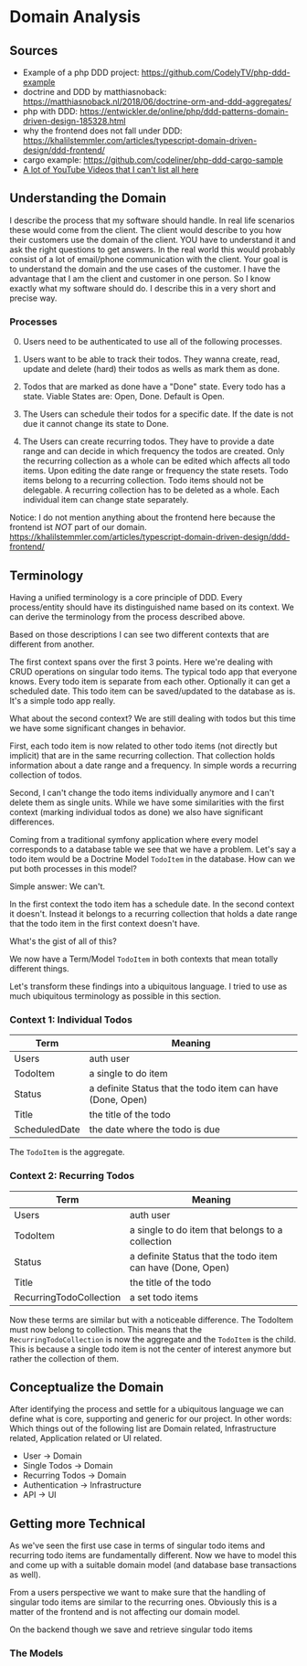 # Domain Analysis

## Sources

* Example of a php DDD project: https://github.com/CodelyTV/php-ddd-example
* doctrine and DDD by matthiasnoback: https://matthiasnoback.nl/2018/06/doctrine-orm-and-ddd-aggregates/
* php with DDD: https://entwickler.de/online/php/ddd-patterns-domain-driven-design-185328.html
* why the frontend does not fall under DDD: https://khalilstemmler.com/articles/typescript-domain-driven-design/ddd-frontend/
* cargo example: https://github.com/codeliner/php-ddd-cargo-sample
* [A lot of YouTube Videos that I can't list all here](https://www.youtube.com/watch?v=pfMGgd_NDPc)

## Understanding the Domain

I describe the process that my software should handle. In real life scenarios these would come from the client. The client would describe to you how their customers use the domain of the client. YOU have to understand it and ask the right questions to get answers. In the real world this would probably consist of a lot of email/phone communication with the client. Your goal is to understand the domain and the use cases of the customer. I have the advantage that I am the client and customer in one person. So I know exactly what my software should do. I describe this in a very short and precise way.

### Processes

0. Users need to be authenticated to use all of the following processes.

1. Users want to be able to track their todos. They wanna create, read, update and delete (hard) their todos as wells as mark them as done. 

2. Todos that are marked as done have a "Done" state. Every todo has a state. Viable States are: Open, Done. Default is Open. 

3. The Users can schedule their todos for a specific date. If the date is not due it cannot change its state to Done.

4. The Users can create recurring todos. They have to provide a date range and can decide in which frequency the todos are created. Only the recurring collection as a whole can be edited which affects all todo items. Upon editing the date range or frequency the state resets. Todo items belong to a recurring collection. Todo items should not be delegable. A recurring collection has to be deleted as a whole. Each individual item can change state separately.

Notice: I do not mention anything about the frontend here because the frontend ist *NOT* part of our domain. https://khalilstemmler.com/articles/typescript-domain-driven-design/ddd-frontend/

## Terminology

Having a unified terminology is a core principle of DDD. Every process/entity should have its distinguished name based on its context. We can derive the terminology from the process described above.

Based on those descriptions I can see two different contexts that are different from another. 

The first context spans over the first 3 points. Here we're dealing with CRUD operations on singular todo items. The typical todo app that everyone knows. Every todo item is separate from each other. Optionally it can get a scheduled date. This todo item can be saved/updated to the database as is. It's a simple todo app really.

What about the second context? We are still dealing with todos but this time we have some significant changes in behavior. 

First, each todo item is now related to other todo items (not directly but implicit) that are in the same recurring collection. That collection holds information about a date range and a frequency. In simple words a recurring collection of todos. 

Second, I can't change the todo items individually anymore and I can't delete them as single units. While we have some similarities with the first context (marking individual todos as done) we also have significant differences. 

Coming from a traditional symfony application where every model corresponds to a database table we see that we have a problem. Let's say a todo item would be a Doctrine Model `TodoItem` in the database. How can we put both processes in this model? 

Simple answer: We can't. 

In the first context the todo item has a schedule date. In the second context it doesn't. Instead it belongs to a recurring collection that holds a date range that the todo item in the first context doesn't have. 

What's the gist of all of this? 

We now have a Term/Model `TodoItem` in both contexts that mean totally different things.

Let's transform these findings into a ubiquitous language. I tried to use as much ubiquitous terminology as possible in this section.

### Context 1: Individual Todos

| Term          | Meaning                                                    |
|---------------|------------------------------------------------------------|
| Users         | auth user                                                  |
| TodoItem      | a single to do item                                        |
| Status        | a definite Status that the todo item can have (Done, Open) |
| Title         | the title of the todo                                      |
| ScheduledDate | the date where the todo is due                             |

The `TodoItem` is the aggregate. 

### Context 2: Recurring Todos

| Term                    | Meaning                                                    |
|-------------------------|------------------------------------------------------------|
| Users                   | auth user                                                  |
| TodoItem                | a single to do item that belongs to a collection           |
| Status                  | a definite Status that the todo item can have (Done, Open) |
| Title                   | the title of the todo                                      |
| RecurringTodoCollection | a set todo items                                           |

Now these terms are similar but with a noticeable difference. The TodoItem must now belong to collection. This means that the `RecurringTodoCollection` is now the aggregate and the `TodoItem` is the child. This is because a single todo item is not the center of interest anymore but rather the collection of them.
## Conceptualize the Domain

After identifying the process and settle for a ubiquitous language we can define what is core, supporting and generic for our project. In other words: Which things out of the following list are Domain related, Infrastructure related, Application related or UI related.

* User -> Domain
* Single Todos -> Domain
* Recurring Todos -> Domain
* Authentication -> Infrastructure
* API -> UI

## Getting more Technical

As we've seen the first use case in terms of singular todo items and recurring todo items are fundamentally different. Now we have to model this and come up with a suitable domain model (and database base transactions as well).

From a users perspective we want to make sure that the handling of singular todo items are similar to the recurring ones. Obviously this is a matter of the frontend and is not affecting our domain model. 

On the backend though we save and retrieve singular todo items 

### The Models

